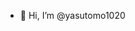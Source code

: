 - 👋 Hi, I’m @yasutomo1020
<!---
yasutomo1020/yasutomo1020 is a ✨ special ✨ repository because its `README.md` (this file) appears on your GitHub profile.
You can click the Preview link to take a look at your changes.
--->

